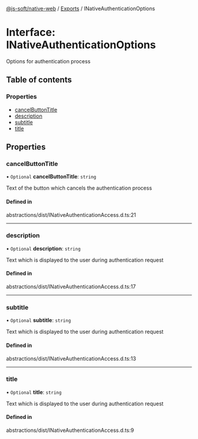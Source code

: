 [@js-soft/native-web](../README.md) / [Exports](../modules.md) / INativeAuthenticationOptions

# Interface: INativeAuthenticationOptions

Options for authentication process

## Table of contents

### Properties

- [cancelButtonTitle](INativeAuthenticationOptions.md#cancelbuttontitle)
- [description](INativeAuthenticationOptions.md#description)
- [subtitle](INativeAuthenticationOptions.md#subtitle)
- [title](INativeAuthenticationOptions.md#title)

## Properties

### cancelButtonTitle

• `Optional` **cancelButtonTitle**: `string`

Text of the button which cancels the authentication process

#### Defined in

abstractions/dist/INativeAuthenticationAccess.d.ts:21

___

### description

• `Optional` **description**: `string`

Text which is displayed to the user during authentication request

#### Defined in

abstractions/dist/INativeAuthenticationAccess.d.ts:17

___

### subtitle

• `Optional` **subtitle**: `string`

Text which is displayed to the user during authentication request

#### Defined in

abstractions/dist/INativeAuthenticationAccess.d.ts:13

___

### title

• `Optional` **title**: `string`

Text which is displayed to the user during authentication request

#### Defined in

abstractions/dist/INativeAuthenticationAccess.d.ts:9

